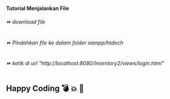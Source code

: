
#### Tutorial Menjalankan File
###### ⏩ download file
###### ⏩ Pindahkan file ke dalam folder xampp/htdoch
###### ⏩ ketik di url "http://localhost:8080/Inventory2/views/login.html"
# 
## Happy Coding :bomb: :boom: 🐛